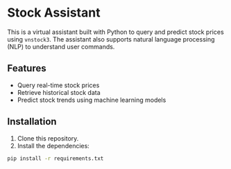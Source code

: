 # Stock Assistant
This is a virtual assistant built with Python to query and predict stock prices using `vnstock3`. The assistant also supports natural language processing (NLP) to understand user commands.

## Features
- Query real-time stock prices
- Retrieve historical stock data
- Predict stock trends using machine learning models

## Installation
1. Clone this repository.
2. Install the dependencies:
```bash
pip install -r requirements.txt
